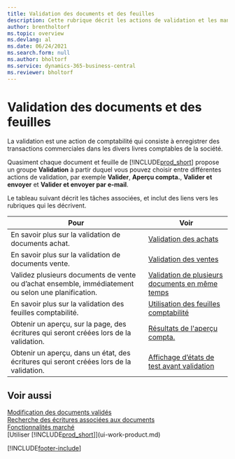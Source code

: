 ```yaml
---
title: Validation des documents et des feuilles
description: Cette rubrique décrit les actions de validation et les manières dont vous pouvez valider des documents et des journaux dans les différents livres comptables de l’entreprise.
author: brentholtorf
ms.topic: overview
ms.devlang: al
ms.date: 06/24/2021
ms.search.form: null
ms.author: bholtorf
ms.service: dynamics-365-business-central
ms.reviewer: bholtorf
---
```

# <a name="posting-documents-and-journals"></a>Validation des documents et des feuilles

La validation est une action de comptabilité qui consiste à enregistrer des transactions commerciales dans les divers livres comptables de la société.

Quasiment chaque document et feuille de [!INCLUDE[prod_short](includes/prod_short.md)] propose un groupe **Validation** à partir duquel vous pouvez choisir entre différentes actions de validation, par exemple **Valider**, **Aperçu compta.**, **Valider et envoyer** et **Valider et envoyer par e-mail**.

Le tableau suivant décrit les tâches associées, et inclut des liens vers les rubriques qui les décrivent.

| Pour | Voir |
| --- | --- |
| En savoir plus sur la validation de documents achat. |[Validation des achats](ui-post-purchases.md) |
| En savoir plus sur la validation de documents vente. |[Validation des ventes](ui-post-sales.md) |
| Validez plusieurs documents de vente ou d’achat ensemble, immédiatement ou selon une planification.|[Validation de plusieurs documents en même temps](ui-batch-posting.md)|
| En savoir plus sur la validation des feuilles comptabilité. |[Utilisation des feuilles comptabilité](ui-work-general-journals.md) |
| Obtenir un aperçu, sur la page, des écritures qui seront créées lors de la validation. |[Résultats de l'aperçu compta.](ui-how-preview-post-results.md) |
| Obtenir un aperçu, dans un état, des écritures qui seront créées lors de la validation. |[Affichage d’états de test avant validation](ui-how-view-test-reports-posting.md) |

## <a name="see-also"></a>Voir aussi

[Modification des documents validés](across-edit-posted-document.md)  
[Recherche des écritures associées aux documents](ui-find-entries.md)  
[Fonctionnalités marché](ui-across-business-areas.md)  
[Utiliser [!INCLUDE[prod_short](includes/prod_short.md)]](ui-work-product.md)  

[!INCLUDE[footer-include](includes/footer-banner.md)]
